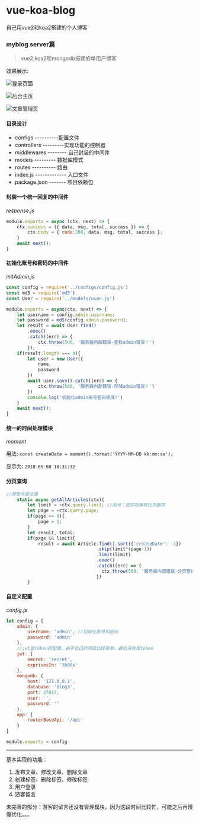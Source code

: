 # vue-koa-blog
自己用vue2和koa2搭建的个人博客
### myblog server篇

> vue2,koa2和mongodb搭建的单用户博客

效果展示:

![登录页面](http://owu8c85uh.bkt.clouddn.com/login.png)

![后台主页](http://owu8c85uh.bkt.clouddn.com/show.png)

![文章管理页](http://owu8c85uh.bkt.clouddn.com/articles.png)

#### 目录设计

*  configs ----------配置文件
*  controllers ---------实现功能的控制器
*  middlewares -------- 自己封装的中间件
*  models --------- 数据库模式
*  routes ---------- 路由
*  index.js ------------- 入口文件
*  package.json ------- 项目依赖包

#### 封装一个统一回复的中间件

*response.js*

```javascript
module.exports = async (ctx, next) => {
	ctx.success = ({ data, msg, total, success }) => {
		ctx.body = { code:200, data, msg, total, success };
	}
	await next();
}
```

#### 初始化账号和密码的中间件

*initAdmin.js*

```javascript
const config = require('../configs/config.js')
const md5 = require('md5')
const User = require('../models/user.js')

module.exports = async(ctx, next) => {
	let username = config.admin.username;
	let password = md5(config.admin.password);
	let result = await User.find()
		.exec()
		.catch((err) => {
			ctx.throw(500, '服务器内部错误-查找admin错误！')
		});
	if(result.length === 0){
		let user = new User({
			name,
			password
		})
		await user.save().catch((err) => {
			ctx.throw(500, '服务器内部错误-存储admin错误！')
		})
		console.log('初始化admin账号密码完成!')
	}
	await next();
}
```

#### 统一的时间处理模块 

*moment*

用法: `const createDate = moment().format('YYYY-MM-DD kk:mm:ss');`

显示为: `2018-05-08 18:31:32`

#### 分页查询

```javascript
//获取全部文章
	static async getAllArticles(ctx){
		let limit = +ctx.query.limit; //加号：把字符串转化为数字
		let page = +ctx.query.page;
		if(page <= 0){
			page = 1;
		}
		let result, total;
		if(page && limit){
			result = await Article.find().sort({'createDate': -1})
								  .skip(limit*(page-1))
								  .limit(limit)
								  .exec()
								  .catch((err) => {
								  	ctx.throw(500, '服务器内部错误-分页查找错误!')
								  })
		}
```

#### 自定义配置

*config.js*

```javascript
let config = {
	admin: {
		username: 'admin', //初始化账号和密码
		password: 'admin'
	},
	//jwt是token的配置，由于自己的项目比较简单，最后没有用token
	jwt: {
		secret: 'secret',  
		exprisesIn: '3600s'
	},
	mongodb: {
		host: '127.0.0.1',
		database: 'blog3',
		port: 27017,
		user: '',
		password: ''
	},
	app: {
		routerBaseApi: '/api'
	}
}

module.exports = config
```

---

基本实现的功能：

1. 发布文章、修改文章、删除文章
2. 创建标签、删除标签、修改标签
3. 用户登录
4. 游客留言

未完善的部分：游客的留言还没有管理模块，因为这段时间比较忙，可能之后再慢慢优化。。。





